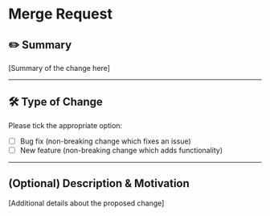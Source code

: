 # Merge Request

## :pencil2: Summary

[Summary of the change here]

---

## :hammer_and_wrench: Type of Change

Please tick the appropriate option:

- [ ] Bug fix (non-breaking change which fixes an issue)
- [ ] New feature (non-breaking change which adds functionality)

---

## (Optional) Description & Motivation

[Additional details about the proposed change]
